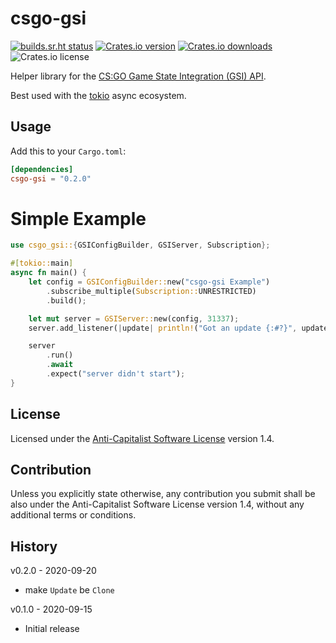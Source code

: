 # csgo-gsi

[![builds.sr.ht status](https://builds.sr.ht/~boringcactus/csgo-gsi.svg)](https://builds.sr.ht/~boringcactus/csgo-gsi?)
[![Crates.io version](https://img.shields.io/crates/v/csgo-gsi)](https://crates.io/crates/csgo-gsi)
[![Crates.io downloads](https://img.shields.io/crates/d/csgo-gsi)](https://crates.io/crates/csgo-gsi)
![Crates.io license](https://img.shields.io/crates/l/csgo-gsi)

Helper library for the [CS:GO Game State Integration (GSI) API][gsi].

Best used with the [tokio](https://tokio.rs/) async ecosystem.

[gsi]: https://developer.valvesoftware.com/wiki/Counter-Strike:_Global_Offensive_Game_State_Integration

## Usage

Add this to your `Cargo.toml`:

```toml
[dependencies]
csgo-gsi = "0.2.0"
```

# Simple Example

```rust
use csgo_gsi::{GSIConfigBuilder, GSIServer, Subscription};

#[tokio::main]
async fn main() {
    let config = GSIConfigBuilder::new("csgo-gsi Example")
        .subscribe_multiple(Subscription::UNRESTRICTED)
        .build();

    let mut server = GSIServer::new(config, 31337);
    server.add_listener(|update| println!("Got an update {:#?}", update));

    server
        .run()
        .await
        .expect("server didn't start");
}
```

## License

Licensed under the [Anti-Capitalist Software License](https://anticapitalist.software/) version 1.4.

## Contribution

Unless you explicitly state otherwise, any contribution you submit shall be
also under the Anti-Capitalist Software License version 1.4, without any additional terms or conditions.

## History

v0.2.0 - 2020-09-20
- make `Update` be `Clone`

v0.1.0 - 2020-09-15
- Initial release
